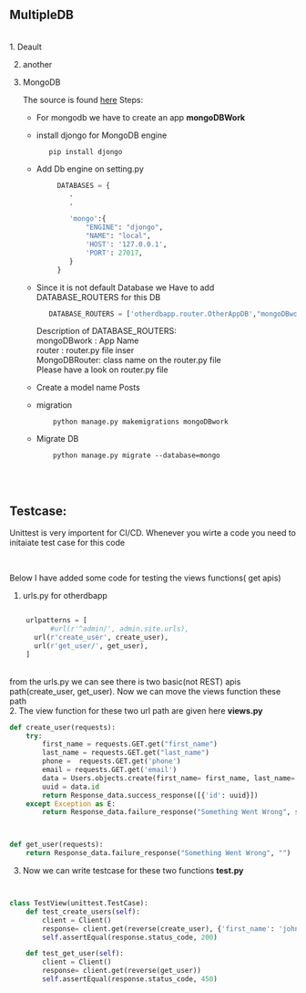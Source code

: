 <h2>MultipleDB</h2>
<br>
1. Deault <br>

2. another <br>

3. MongoDB<br>

   The source is found  <a href="https://bezkoder.com/django-mongodb-crud-rest-framework/">here</a>
   Steps: <br>

   - For mongodb we have to create an app **mongoDBWork**<br>

   - install djongo for MongoDB engine <br>

        ```
           pip install djongo
        ```
  

   - Add Db engine on setting.py<br>

        ```python
             DATABASES = {
                .
                .

                'mongo':{
                    "ENGINE": "djongo",
                    "NAME": "local",
                    'HOST': '127.0.0.1',
                    'PORT': 27017,
                }
             }
        ```
    - Since it is not default Database we Have to add DATABASE_ROUTERS for this DB<br>

        ```python 
           DATABASE_ROUTERS = ['otherdbapp.router.OtherAppDB',"mongoDBwork.router.MongoDBRouter"]
        ```
        Description of DATABASE_ROUTERS:<br>
        mongoDBwork : App Name<br>
        router : router.py file inser<br>
        MongoDBRouter: class name on the router.py file <br>
        Please have a look on router.py file <br>


    - Create a model name Posts <br>

    - migration <br>
        ```
            python manage.py makemigrations mongoDBwork
        ```
    - Migrate DB<br>
        ```
            python manage.py migrate --database=mongo  
        ```




<br>


<br>


<h2>Testcase: </h2>

<p>Unittest is very importent for CI/CD. Whenever you wirte a code you need to initaiate test case for this code</p>
<br>

<p>Below I have added some code for testing the views functions( get apis)</p>


1. urls.py for otherdbapp

```python

	urlpatterns = [
          #url(r'^admin/', admin.site.urls),
   	  url(r'create_user', create_user),
  	  url(r'get_user/', get_user),
	]
```
<br>
from the urls.py we can see there is two basic(not REST) apis path(create_user, get_user). Now we can move the views function these path

<br>
2.  The view function for these two url path are given here <strong>views.py</strong>


```python
def create_user(requests):
    try:
        first_name = requests.GET.get("first_name")
        last_name = requests.GET.get("last_name")
        phone =  requests.GET.get('phone')
        email = requests.GET.get('email')
        data = Users.objects.create(first_name= first_name, last_name= last_name, phone = phone, email = email)
        uuid = data.id
        return Response_data.success_response([{'id': uuid}])
    except Exception as E:
        return Response_data.failure_response("Something Went Wrong", str(E))



def get_user(requests):
    return Response_data.failure_response("Something Went Wrong", "")	

```

3. Now we can write testcase for these two functions   <strong>test.py</strong><br>


```python


class TestView(unittest.TestCase):
    def test_create_users(self):
        client = Client()
        response= client.get(reverse(create_user), {'first_name': 'john', 'last_name': 'smith', 'phone': "......", 'email': "/........."})
        self.assertEqual(response.status_code, 200)

    def test_get_user(self):
        client = Client()
        response= client.get(reverse(get_user))
        self.assertEqual(response.status_code, 450)

```








